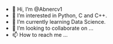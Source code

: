 - 👋 Hi, I’m @Abnercv1
- 👀 I’m interested in Python, C and C++.
- 🌱 I’m currently learning Data Science.
- 💞️ I’m looking to collaborate on ...
- 📫 How to reach me ...

<!---
Abnercv1/Abnercv1 is a ✨ special ✨ repository because its `README.md` (this file) appears on your GitHub profile.
You can click the Preview link to take a look at your changes.
--->
